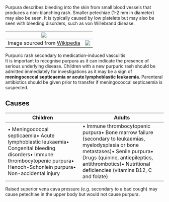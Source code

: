 Purpura describes bleeding into the skin from small blood vessels that produces a non\-blanching rash. Smaller petechiae (1\-2 mm in diameter) may also be seen. It is typically caused by low platelets but may also be seen with bleeding disorders, such as von Willebrand disease.  
  


| [![](https://d32xxyeh8kfs8k.cloudfront.net/images_Passmedicine/swb302.jpg)](https://d32xxyeh8kfs8k.cloudfront.net/images_Passmedicine/swb302b.jpg) | |
| --- | --- |
| Image sourced from [Wikipedia](https://en.wikipedia.org/wiki/Main_Page) | [![](https://d32xxyeh8kfs8k.cloudfront.net/css/images/mag_glass.png)](https://d32xxyeh8kfs8k.cloudfront.net/images_Passmedicine/swb302b.jpg) |

Purpuric rash secondary to medication\-induced vasculitis  
It is important to recognise purpura as it can indicate the presence of serious underlying disease. Children with a new purpuric rash should be admitted immediately for investigations as it may be a sign of **meningococcal septicaemia or acute lymphoblastic leukaemia**. Parenteral antibiotics should be given prior to transfer if meningococcal septicaemia is suspected.  
  
Causes
------

  


| Children | Adults |
| --- | --- |
| • Meningococcal septicaemia• Acute lymphoblastic leukaemia• Congenital bleeding disorders• Immune thrombocytopenic purpura• Henoch\-Schonlein purpura• Non\-accidental injury | • Immune thrombocytopenic purpura• Bone marrow failure (secondary to leukaemias, myelodysplasia or bone metastases)• Senile purpura• Drugs (quinine, antiepileptics, antithrombotics)• Nutritional deficiencies (vitamins B12, C and folate) |

  
Raised superior vena cava pressure (e.g. secondary to a bad cough) may cause petechiae in the upper body but would not cause purpura.